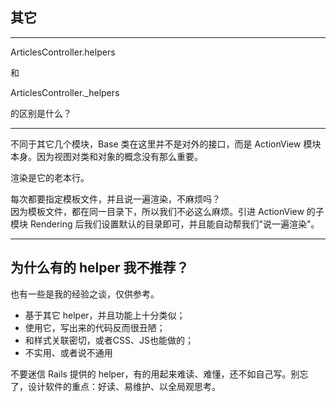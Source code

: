 ## 其它

---

ArticlesController.helpers

和

ArticlesController._helpers

的区别是什么？

---

不同于其它几个模块，Base 类在这里并不是对外的接口，而是 ActionView 模块本身。因为视图对类和对象的概念没有那么重要。

渲染是它的老本行。


每次都要指定模板文件，并且说一遍渲染，不麻烦吗？<br>
因为模板文件，都在同一目录下，所以我们不必这么麻烦。引进 ActionView 的子模块 Rendering 后我们设置默认的目录即可，并且能自动帮我们"说一遍渲染"。

---

## 为什么有的 helper 我不推荐？

也有一些是我的经验之谈，仅供参考。

- 基于其它 helper，并且功能上十分类似；
- 使用它，写出来的代码反而很丑陋；
- 和样式关联密切，或者CSS、JS也能做的；
- 不实用、或者说不通用

不要迷信 Rails 提供的 helper，有的用起来难读、难懂，还不如自己写。别忘了，设计软件的重点：好读、易维护、以全局观思考。
